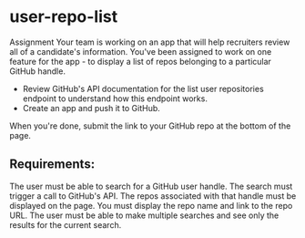# user-repo-list

Assignment
Your team is working on an app that will help recruiters review all of a candidate's information. 
You've been assigned to work on one feature for the app - to display a list of repos belonging to a particular GitHub handle.

- Review GitHub's API documentation for the list user repositories endpoint to understand how this endpoint works.
- Create an app and push it to GitHub.

When you're done, submit the link to your GitHub repo at the bottom of the page.

## Requirements:
The user must be able to search for a GitHub user handle.
The search must trigger a call to GitHub's API.
The repos associated with that handle must be displayed on the page.
You must display the repo name and link to the repo URL.
The user must be able to make multiple searches and see only the results for the current search.
